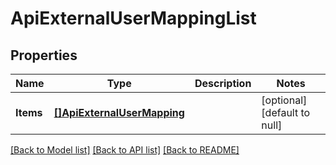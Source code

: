 # ApiExternalUserMappingList

## Properties
Name | Type | Description | Notes
------------ | ------------- | ------------- | -------------
**Items** | [**[]ApiExternalUserMapping**](ApiExternalUserMapping.md) |  | [optional] [default to null]

[[Back to Model list]](../README.md#documentation-for-models) [[Back to API list]](../README.md#documentation-for-api-endpoints) [[Back to README]](../README.md)


